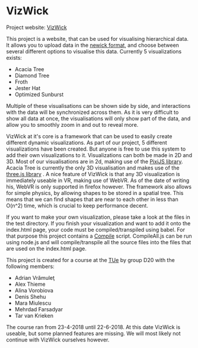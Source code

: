 # VizWick
Project website: [VizWick](https://aaal-e.github.io/VizWick/)

This project is a website, that can be used for visualising hierarchical data. It allows you to upload data in the [newick format](https://en.wikipedia.org/wiki/Newick_format), and choose between several different options to visualise this data. Currently 5 visualizations exists:
* Acacia Tree
* Diamond Tree
* Froth
* Jester Hat
* Optimized Sunburst

Multiple of these visualisations can be shown side by side, and interactions with the data will be synchronized across them. As it is very difficult to show all data at once, the visualisations will only show part of the data, and allow you to smoothly zoom in and out to reveal more. 

VizWick at it's core is a framework that can be used to easily create different dynamic visualizations. As part of our project, 5 different visualizations have been created. But anyone is free to use this system to add their own visualizations to it. 
Visualizations can both be made in 2D and 3D. Most of our visualisations are in 2d, making use of the [PixiJS library](http://www.pixijs.com/). Acacia Tree is currently the only 3D visualisation and makes use of the [three.js library](https://threejs.org/) . A nice feature of VizWick is that any 3D visualization is immediately useable in VR, making use of WebVR. As of the date of writing his, WebVR is only supported in firefox however. The framework also allows for simple physics, by allowing shapes to be stored in a spatial tree. This means that we can find shapes that are near to each other in less than O(n^2) time, which is crucial to keep performance decent. 

If you want to make your own visualization, please take a look at the files in the test directory. If you finish your visualization and want to add it onto the index.html page, your code must be compiled/transpiled using babel. For that purpose this project contains a [Compile](https://github.com/Aaal-E/VizWick/tree/master/Src/Compiler) script. CompileAll.js can be run using node.js and will compile/transpile all the source files into the files that are used on the index.html page.

This project is created for a course at the [TUe](https://www.tue.nl/) by group D20 with the following members:
* Adrian Vrămuleţ
* Alex Thieme
* Alina Vorobiova
* Denis Shehu
* Mara Miulescu
* Mehrdad Farsadyar
* Tar van Krieken

The course ran from 23-4-2018 until 22-6-2018. At this date VizWick is useable, but some planned features are missing. We will most likely not continue with VizWick ourselves however.
